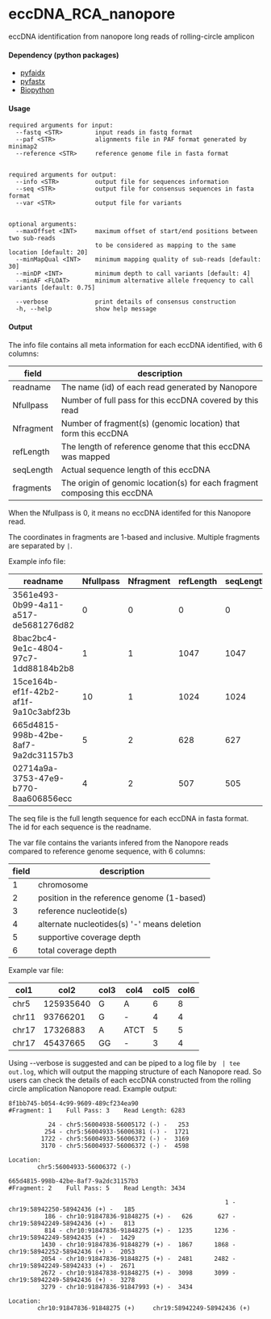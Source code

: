 # eccDNA_RCA_nanopore

eccDNA identification from nanopore long reads of rolling-circle amplicon

#### Dependency (python packages)

- [pyfaidx](https://pypi.org/project/pyfaidx/)
- [pyfastx](https://pypi.org/project/pyfastx/)
- [Biopython](https://biopython.org)


#### Usage

```
required arguments for input:
  --fastq <STR>         input reads in fastq format
  --paf <STR>           alignments file in PAF format generated by minimap2
  --reference <STR>     reference genome file in fasta format


required arguments for output:
  --info <STR>          output file for sequences information
  --seq <STR>           output file for consensus sequences in fasta format
  --var <STR>           output file for variants


optional arguments:
  --maxOffset <INT>     maximum offset of start/end positions between two sub-reads
                        to be considered as mapping to the same location [default: 20]
  --minMapQual <INT>    minimum mapping quality of sub-reads [default: 30]
  --minDP <INT>         minimum depth to call variants [default: 4]
  --minAF <FLOAT>       minimum alternative allele frequency to call variants [default: 0.75]

  --verbose             print details of consensus construction
  -h, --help            show help message
```


#### Output

The info file contains all meta information for each eccDNA identified, with 6 columns:

|    field       |                            description                                           |
|----------------|----------------------------------------------------------------------------------|
|    readname    |        The name (id) of each read generated by Nanopore                          |
|    Nfullpass   |        Number of full pass for this eccDNA covered by this read                  |
|    Nfragment   |        Number of fragment(s) (genomic location) that form this eccDNA            |
|    refLength   |        The length of reference genome that this eccDNA was mapped                |
|    seqLength   |        Actual sequence length of this eccDNA                                     |
|    fragments   |        The origin of genomic location(s) for each fragment composing this eccDNA |

When the Nfullpass is 0, it means no eccDNA identifed for this Nanopore read.

The coordinates in fragments are 1-based and inclusive. Multiple fragments are separated by `|`.

Example info file:

| readname                             | Nfullpass | Nfragment | refLength | seqLength | fragments                                              |
|--------------------------------------|-----------|-----------|-----------|-----------|--------------------------------------------------------|
| 3561e493-0b99-4a11-a517-de5681276d82 | 0         | 0         | 0         | 0         |                                                        |
| 8bac2bc4-9e1c-4804-97c7-1dd88184b2b8 | 1         | 1         | 1047      | 1047      | chr5:144628101-144629147(+)                            |
| 15ce164b-ef1f-42b2-af1f-9a10c3abf23b | 10        | 1         | 1024      | 1024      | chrX:145145309-145146332(-)                            |
| 665d4815-998b-42be-8af7-9a2dc31157b3 | 5         | 2         | 628       | 627       | chr10:91847836-91848275(+)\|chr19:58942249-58942436(+) |
| 02714a9a-3753-47e9-b770-8aa606856ecc | 4         | 2         | 507       | 505       | chr12:53934104-53934326(+)\|chr12:86923760-86924043(-) |

The seq file is the full length sequence for each eccDNA in fasta format. The id for each sequence is the readname.

The var file contains the variants infered from the Nanopore reads compared to reference genome sequence, with 6 columns:

|  field |                   description                   |
|--------|-------------------------------------------------|
|    1   |   chromosome                                    |
|    2   |   position in the reference genome (1-based)    |
|    3   |   reference nucleotide(s)                       |
|    4   |   alternate nucleotides(s) '-' means deletion   |
|    5   |   supportive coverage depth                     |
|    6   |   total coverage depth                          |

Example var file:

| col1  | col2      | col3 | col4 | col5 | col6 |
|-------|-----------|------|------|------|------|
| chr5  | 125935640 | G    | A    | 6    | 8    |
| chr11 | 93766201  | G    | -    | 4    | 4    |
| chr17 | 17326883  | A    | ATCT | 5    | 5    |
| chr17 | 45437665  | GG   | -    | 3    | 4    |

Using --verbose is suggested and can be piped to a log file by ` | tee out.log`, which will output the mapping structure of each Nanopore read.
So users can check the details of each eccDNA constructed from the rolling circle amplication Nanopore read. Example output:

```
8f1bb745-b054-4c99-9609-489cf234ea90
#Fragment: 1    Full Pass: 3    Read Length: 6283

           24 - chr5:56004938-56005172 (-) -   253
          254 - chr5:56004933-56006381 (-) -  1721
         1722 - chr5:56004933-56006372 (-) -  3169
         3170 - chr5:56004937-56006372 (-) -  4598

Location:
        chr5:56004933-56006372 (-)
```

```
665d4815-998b-42be-8af7-9a2dc31157b3
#Fragment: 2    Full Pass: 5    Read Length: 3434

                                                            1 - chr19:58942250-58942436 (+) -   185
          186 - chr10:91847836-91848275 (+) -   626       627 - chr19:58942249-58942436 (+) -   813
          814 - chr10:91847836-91848275 (+) -  1235      1236 - chr19:58942249-58942435 (+) -  1429
         1430 - chr10:91847836-91848279 (+) -  1867      1868 - chr19:58942252-58942436 (+) -  2053
         2054 - chr10:91847836-91848275 (+) -  2481      2482 - chr19:58942249-58942433 (+) -  2671
         2672 - chr10:91847838-91848275 (+) -  3098      3099 - chr19:58942249-58942436 (+) -  3278
         3279 - chr10:91847836-91847993 (+) -  3434

Location:
        chr10:91847836-91848275 (+)     chr19:58942249-58942436 (+)
```


